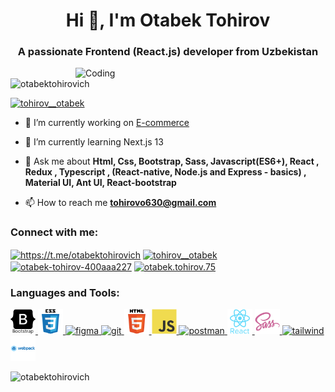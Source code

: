 <h1 align="center">Hi 👋, I'm Otabek Tohirov</h1>
<h3 align="center">A passionate Frontend (React.js) developer from Uzbekistan</h3>
<img align="right" alt="Coding" width="400" src="https://i.pinimg.com/originals/b2/32/55/b2325557a903fdf56b50da4656da9221.gif"

<p align="left"> <img src="https://komarev.com/ghpvc/?username=otabektohirovich&label=Profile%20views&color=0e75b6&style=flat" alt="otabektohirovich" /> </p>

<p align="left"> <a href="https://twitter.com/tohirov__otabek" target="blank"><img src="https://img.shields.io/twitter/follow/tohirov__otabek?logo=twitter&style=for-the-badge" alt="tohirov__otabek" /></a> </p>

- 🔭 I’m currently working on [E-commerce](https://crm.tvoydomm.uz/login)

- 🌱 I’m currently learning Next.js 13

- 💬 Ask me about **Html, Css, Bootstrap, Sass, Javascript(ES6+), React , Redux , Typescript , (React-native, Node.js and Express - basics) , Material UI, Ant UI, React-bootstrap**

- 📫 How to reach me **tohirovo630@gmail.com**

<h3 align="left">Connect with me:</h3>
<p align="left">
<a href="https://dev.to/https://t.me/OtabekTohirovich" target="blank"><img align="center" src="https://raw.githubusercontent.com/rahuldkjain/github-profile-readme-generator/master/src/images/icons/Social/devto.svg" alt="https://t.me/otabektohirovich" height="30" width="40" /></a>
<a href="https://twitter.com/tohirov__otabek" target="blank"><img align="center" src="https://raw.githubusercontent.com/rahuldkjain/github-profile-readme-generator/master/src/images/icons/Social/twitter.svg" alt="tohirov__otabek" height="30" width="40" /></a>
<a href="https://linkedin.com/in/otabek-tohirov-400aaa227" target="blank"><img align="center" src="https://raw.githubusercontent.com/rahuldkjain/github-profile-readme-generator/master/src/images/icons/Social/linked-in-alt.svg" alt="otabek-tohirov-400aaa227" height="30" width="40" /></a>
<a href="https://fb.com/otabek.tohirov.75" target="blank"><img align="center" src="https://raw.githubusercontent.com/rahuldkjain/github-profile-readme-generator/master/src/images/icons/Social/facebook.svg" alt="otabek.tohirov.75" height="30" width="40" /></a>
</p>

<h3 align="left">Languages and Tools:</h3>
<p align="left"> <a href="https://getbootstrap.com" target="_blank" rel="noreferrer"> <img src="https://raw.githubusercontent.com/devicons/devicon/master/icons/bootstrap/bootstrap-plain-wordmark.svg" alt="bootstrap" width="40" height="40"/> </a> <a href="https://www.w3schools.com/css/" target="_blank" rel="noreferrer"> <img src="https://raw.githubusercontent.com/devicons/devicon/master/icons/css3/css3-original-wordmark.svg" alt="css3" width="40" height="40"/> </a> <a href="https://www.figma.com/" target="_blank" rel="noreferrer"> <img src="https://www.vectorlogo.zone/logos/figma/figma-icon.svg" alt="figma" width="40" height="40"/> </a> <a href="https://git-scm.com/" target="_blank" rel="noreferrer"> <img src="https://www.vectorlogo.zone/logos/git-scm/git-scm-icon.svg" alt="git" width="40" height="40"/> </a> <a href="https://www.w3.org/html/" target="_blank" rel="noreferrer"> <img src="https://raw.githubusercontent.com/devicons/devicon/master/icons/html5/html5-original-wordmark.svg" alt="html5" width="40" height="40"/> </a> <a href="https://developer.mozilla.org/en-US/docs/Web/JavaScript" target="_blank" rel="noreferrer"> <img src="https://raw.githubusercontent.com/devicons/devicon/master/icons/javascript/javascript-original.svg" alt="javascript" width="40" height="40"/> </a> <a href="https://postman.com" target="_blank" rel="noreferrer"> <img src="https://www.vectorlogo.zone/logos/getpostman/getpostman-icon.svg" alt="postman" width="40" height="40"/> </a> <a href="https://reactjs.org/" target="_blank" rel="noreferrer"> <img src="https://raw.githubusercontent.com/devicons/devicon/master/icons/react/react-original-wordmark.svg" alt="react" width="40" height="40"/> </a> <a href="https://sass-lang.com" target="_blank" rel="noreferrer"> <img src="https://raw.githubusercontent.com/devicons/devicon/master/icons/sass/sass-original.svg" alt="sass" width="40" height="40"/> </a> <a href="https://tailwindcss.com/" target="_blank" rel="noreferrer"> <img src="https://www.vectorlogo.zone/logos/tailwindcss/tailwindcss-icon.svg" alt="tailwind" width="40" height="40"/> </a> <a href="https://webpack.js.org" target="_blank" rel="noreferrer"> <img src="https://raw.githubusercontent.com/devicons/devicon/d00d0969292a6569d45b06d3f350f463a0107b0d/icons/webpack/webpack-original-wordmark.svg" alt="webpack" width="40" height="40"/> </a> </p>



<p><img align="left" src="https://github-readme-stats.vercel.app/api/top-langs?username=otabektohirovich&show_icons=true&locale=en&layout=compact" alt="otabektohirovich" /></p>


